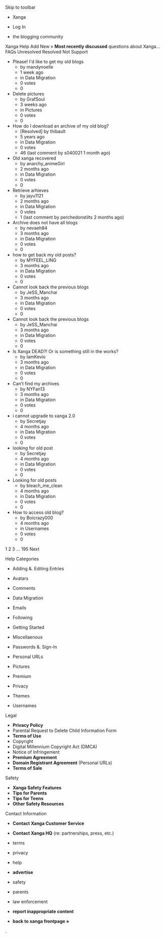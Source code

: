 Skip to toolbar

*   Xanga

*   Log In

*   the blogging community

Xanga Help Add New » **Most recently discussed** questions about Xanga… FAQs Unresolved Resolved Not Support

*   Please! I'd like to get my old blogs
    *   by mandynoelle
    *   1 week ago
    *   in Data Migration
    *   0 votes
    *   0
*   Delete pictures
    *   by GrafSoul
    *   3 weeks ago
    *   in Pictures
    *   0 votes
    *   0
*   How do I download an archive of my old blog?
    *   \[Resolved\] by thibault
    *   5 years ago
    *   in Data Migration
    *   0 votes
    *   46 (last comment by s040021 1 month ago)
*   Old xanga recovered
    *   by anarchy\_animeGirl
    *   2 months ago
    *   in Data Migration
    *   0 votes
    *   0
*   Retrieve arhieves
    *   by jayu1121
    *   2 months ago
    *   in Data Migration
    *   0 votes
    *   1 (last comment by perchedonstilts 2 months ago)
*   Archive does not have all blogs
    *   by nevaeh84
    *   3 months ago
    *   in Data Migration
    *   0 votes
    *   0
*   how to get back my old posts?
    *   by MYFEEL\_LING
    *   3 months ago
    *   in Data Migration
    *   0 votes
    *   0
*   Cannot look back the previous blogs
    *   by JeSS\_Manchai
    *   3 months ago
    *   in Data Migration
    *   0 votes
    *   0
*   Cannot look back the previous blogs
    *   by JeSS\_Manchai
    *   3 months ago
    *   in Data Migration
    *   0 votes
    *   0
*   Is Xanga DEAD?! Or is something still in the works?
    *   by IamKevio
    *   3 months ago
    *   in Data Migration
    *   0 votes
    *   0
*   Can’t find my archives
    *   by NYFan13
    *   3 months ago
    *   in Data Migration
    *   0 votes
    *   0
*   i cannot upgrade to xanga 2.0
    *   by Secretjay
    *   4 months ago
    *   in Data Migration
    *   0 votes
    *   0
*   looking for old post
    *   by Secretjay
    *   4 months ago
    *   in Data Migration
    *   0 votes
    *   0
*   Looking for old posts
    *   by bleach\_me\_clean
    *   4 months ago
    *   in Data Migration
    *   0 votes
    *   0
*   How to access old blog?
    *   by Boicrazy000
    *   4 months ago
    *   in Usernames
    *   0 votes
    *   0

1 2 3 ... 195 Next

Help Categories

*   Adding &. Editing Entries
*   Avatars
*   Comments
*   Data Migration
*   Emails
*   Following
*   Getting Started
*   Miscellaenous

*   Passwords &. Sign-In
*   Personal URLs
*   Pictures
*   Premium
*   Privacy
*   Themes
*   Usernames

Legal

*   **Privacy Policy**
*   Parental Request to Delete Child Information Form
*   **Terms of Use**
*   Copyright
*   Digital Millennium Copyright Act (DMCA)
*   Notice of Infringement
*   **Premium Agreement**
*   **Domain Registrant Agreement** (Personal URLs)
*   **Terms of Sale**

Safety

*   **Xanga Safety Features**
*   **Tips for Parents**
*   **Tips for Teens**
*   **Other Safety Resources**

Contact Information

*   **Contact Xanga Customer Service**
*   **Contact Xanga HQ** (re: partnerships, press, etc.)

*   terms
*   privacy
*   help
*   **advertise**

*   safety
*   parents
*   law enforcement
*   **report inappropriate content**

*   **back to xanga frontpage »**

<img src="http://pixel.quantserve.com/pixel/p-87h-iNOVooym2.gif" style="display: none" height="1" width="1" alt="Quantcast"/>.